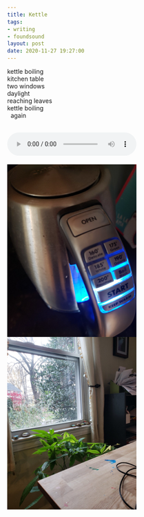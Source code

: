```yaml
---
title: Kettle
tags:
- writing
- foundsound
layout: post
date: 2020-11-27 19:27:00
---
```




kettle boiling  
kitchen table  
two windows  
daylight  
reaching leaves  
kettle boiling  
&nbsp;&nbsp;again

<br>
<audio controls src="/audio/20201127-kettle.mp3"></audio>
<br>
<br>

<div style="display: flex; flex-wrap: wrap; flex-direction: row; justify-content: space-between;"><img style="max-width: 300px" src="/images/kettle.jpg"><img style="max-width: 300px" src="/images/window.jpg"></div>
